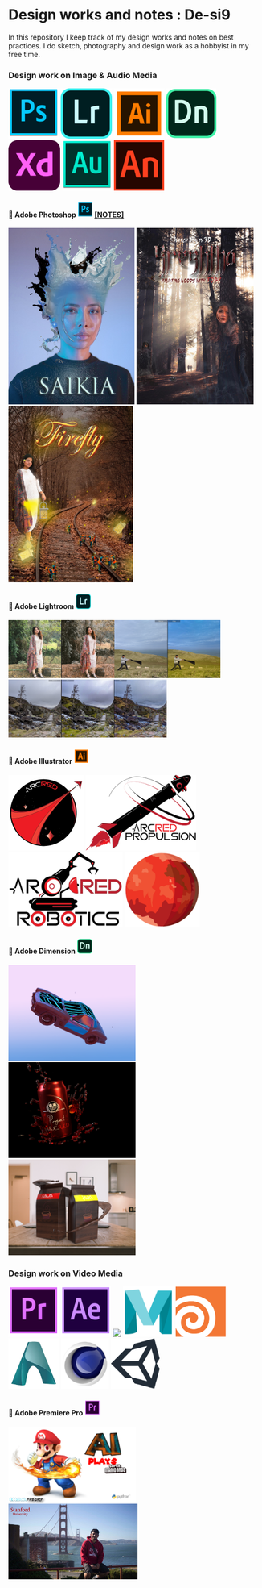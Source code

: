 # Design works and notes : De-si9
In this repository I keep track of my design works and notes on best practices. I do sketch, photography and design work as a hobbyist in my free time.

### Design work on <b>Image & Audio Media</b>

<img src="./logo/ps.png" height=100px><a> </a><img src="./logo/lr.png" height=100px><a> </a><img src="./logo/il.png" height=100px><a> </a><img src="./logo/dn.png" height=100px><a> </a><img src="./logo/xd.png" height=100px><a> </a><img src="./logo/au.png" height=100px><a> </a><img src="./logo/an.png" height=100px>

#### 🧵 <b>Adobe Photoshop</b> <img src="./logo/ps.png" height=30px><a> [[NOTES]](./notes/ps.md)

<img src="./work/ps/queen_preview.jpg" height=350px><a> </a><img src="./work/ps/haunting_woods_preview.jpg" height=350px><a> </a><img src="./work/ps/fairy_preview.jpg" height=350px>

#### 🧵 <b>Adobe Lightroom</b> <img src="./logo/lr.png" height=30px><a>

<img src="./work/lr/sk.PNG" height=115px><a></a><img src="./work/lr/vvs.PNG" height=115px><img src="./work/lr/scene.jpg" height=115px>

#### 🧵 <b>Adobe Illustrator</b> <img src="./logo/il.png" height=30px><a>

<img src="./work/il/arcred.png" height=150px><a> </a><img src="./work/il/arcred-propulsion-2.png" height=150px><a> </a><img src="./work/il/arcred-robotics-2.png" height=150px><a> </a><img src="./work/il/mars.png" height=150px>

#### 🧵 <b>Adobe Dimension</b> <img src="./logo/dn.png" height=30px><a>

<img src="./work/dn/car.png" height=190px><a> </a><img src="./work/dn/can.png" height=190px><a> </a><img src="./work/dn/coffee.png" height=190px>

### Design work on <b>Video Media</b>

<img src="./logo/pr.png" height=100px><a> </a><img src="./logo/ae.png" height=100px><a> </a><img src="./logo/bl.ico" height=100px><a> </a><img src="./logo/maya.png" height=100px><a> </a><img src="./logo/houdini.png" height=100px><a> </a><img src="./logo/arnold.png" height=100px><a> </a><img src="./logo/c4d.png" height=100px><a> </a><img src="./logo/unity.png" height=100px>

#### 🧵 <b>Adobe Premiere Pro</b> <img src="./logo/pr.png" height=30px><a>

<a href="https://youtu.be/0EGWbqH3Li0"><img src="./work/pr/mario1.png" height=150px></a><a> </a><a href="https://youtu.be/p9mai4g1hw8"><img src="./work/pr/stanford.jpg" height=150px>

